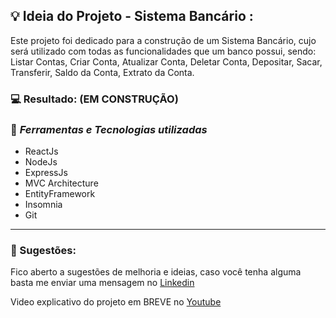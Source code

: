 ## 💡 Ideia do Projeto - Sistema Bancário :
Este projeto foi dedicado para a construção de um Sistema Bancário, cujo será utilizado com todas as funcionalidades que um banco possui, sendo: Listar Contas, Criar Conta, Atualizar Conta, Deletar Conta, Depositar, Sacar, Transferir, Saldo da Conta, Extrato da Conta.

 ### 💻 Resultado: (EM CONSTRUÇÃO)









### 🌌 *Ferramentas e Tecnologias utilizadas*

- ReactJs
- NodeJs
- ExpressJs
- MVC Architecture
- EntityFramework
- Insomnia
- Git
  


<hr>

### 💬 Sugestões:

Fico aberto a sugestões de melhoria e ideias, caso você tenha alguma basta me enviar uma mensagem no <a href="https://www.linkedin.com/in/gutemberglima/">Linkedin</a>

Video explicativo do projeto em BREVE no <a href="">Youtube</a>


